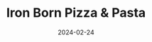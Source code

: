 ---
title: 'Iron Born Pizza & Pasta'
link: https://ironbornpizza.com
description: Unfussy restaurant specializing in housemade Detroit-style pizzas, pasta, wings & cannoli.
tags: []
content-type: Good Eats
date: 2024-02-24
---